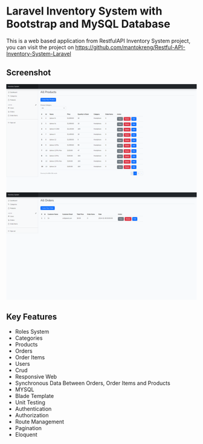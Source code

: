 # Laravel Inventory System with Bootstrap and MySQL Database

This is a web based application from RestfulAPI Inventory System project, you can visit the project on  https://github.com/mantokreng/Restful-API-Inventory-System-Laravel

## Screenshot
<img src="public/assets/products-preview.PNG" alt="Products Preview" />
<img src="public/assets/orders-preview.PNG" alt="Products Preview" />

## Key Features

- Roles System
- Categories
- Products
- Orders
- Order Items
- Users
- Crud
- Responsive Web
- Synchronous Data Between Orders, Order Items and Products
- MYSQL
- Blade Template
- Unit Testing
- Authentication
- Authorization
- Route Management
- Pagination
- Eloquent

